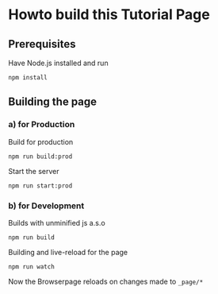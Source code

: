 # Howto build this Tutorial Page

## Prerequisites

Have Node.js installed and run

```
npm install
```

## Building the page

### a) for Production

Build for production

```
npm run build:prod
```

Start the server

```
npm run start:prod
```


### b) for Development

Builds with unminified js a.s.o

```
npm run build
```

Building and live-reload for the page
 
```
npm run watch
```

Now the Browserpage reloads on changes made to `_page/*`
